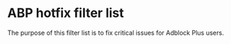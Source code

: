 # ABP hotfix filter list

The purpose of this filter list is to fix critical issues for Adblock Plus users.
